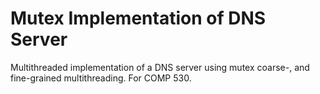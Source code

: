 # Mutex Implementation of DNS Server
Multithreaded implementation of a DNS server using mutex coarse-, and fine-grained multithreading. For COMP 530.
